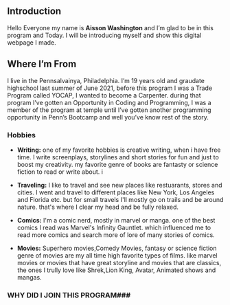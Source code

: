 ## Introduction
Hello Everyone my name is **Aisson Washington** and I’m glad to be in this program and Today. I will be introducing myself and show this digital webpage I made.

## Where I’m From
I live in the Pennsalvainya, Philadelphia. I’m 19 years old and graudate highschool last summer of June 2021, before this program I was a Trade Program called YOCAP, I wanted to become a Carpenter. during that program I’ve gotten an Opportunity in Coding and Programming, I was a member of the program at temple until I’ve gotten another programming opportunity in Penn’s Bootcamp and well you’ve know rest of the story.

### Hobbies
- **Writing:** one of my favorite hobbies is creative writing, when i have free time. I  write screenplays, storylines and short stories for fun and just to boost my creativity. my favorite genre of books are fantasty or science fiction to read or write about. i

- **Traveling:** I like to travel and see new places like restuarants, stores and cities.  I went and travel to different places like New York, Los Angeles and Florida etc. but for small travels I'll mostly go on trails and be around nature. that's  where I clear my head and be fully relaxed.

- **Comics:** I'm a comic nerd, mostly in marvel or manga. one of the best comics I read was Marvel's Infinity Gauntlet. which influenced me to read more comics and search more of lore of many stories of comics.

- **Movies:** Superhero movies,Comedy Movies, fantasy or science fiction genre of movies are my all time high favorite types of films. like marvel movies or movies that have  great storyline and movies that are classics, the ones I trully love like Shrek,Lion King, Avatar, Animated shows and mangas.
### WHY DID I JOIN THIS PROGRAM###
